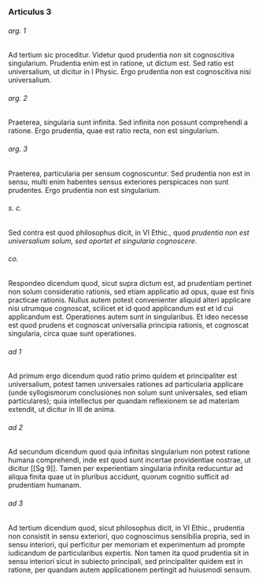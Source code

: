 ### Articulus 3

###### arg. 1
Ad tertium sic proceditur. Videtur quod prudentia non sit cognoscitiva singularium. Prudentia enim est in ratione, ut dictum est. Sed ratio est universalium, ut dicitur in I Physic. Ergo prudentia non est cognoscitiva nisi universalium.

###### arg. 2
Praeterea, singularia sunt infinita. Sed infinita non possunt comprehendi a ratione. Ergo prudentia, quae est ratio recta, non est singularium.

###### arg. 3
Praeterea, particularia per sensum cognoscuntur. Sed prudentia non est in sensu, multi enim habentes sensus exteriores perspicaces non sunt prudentes. Ergo prudentia non est singularium.

###### s. c.
Sed contra est quod philosophus dicit, in VI Ethic., quod *prudentia non est universalium solum, sed oportet et singularia cognoscere*.

###### co.
Respondeo dicendum quod, sicut supra dictum est, ad prudentiam pertinet non solum consideratio rationis, sed etiam applicatio ad opus, quae est finis practicae rationis. Nullus autem potest convenienter aliquid alteri applicare nisi utrumque cognoscat, scilicet et id quod applicandum est et id cui applicandum est. Operationes autem sunt in singularibus. Et ideo necesse est quod prudens et cognoscat universalia principia rationis, et cognoscat singularia, circa quae sunt operationes.

###### ad 1
Ad primum ergo dicendum quod ratio primo quidem et principaliter est universalium, potest tamen universales rationes ad particularia applicare (unde syllogismorum conclusiones non solum sunt universales, sed etiam particulares); quia intellectus per quandam reflexionem se ad materiam extendit, ut dicitur in III de anima.

###### ad 2
Ad secundum dicendum quod quia infinitas singularium non potest ratione humana comprehendi, inde est quod sunt incertae providentiae nostrae, ut dicitur [[Sg 9]]. Tamen per experientiam singularia infinita reducuntur ad aliqua finita quae ut in pluribus accidunt, quorum cognitio sufficit ad prudentiam humanam.

###### ad 3
Ad tertium dicendum quod, sicut philosophus dicit, in VI Ethic., prudentia non consistit in sensu exteriori, quo cognoscimus sensibilia propria, sed in sensu interiori, qui perficitur per memoriam et experimentum ad prompte iudicandum de particularibus expertis. Non tamen ita quod prudentia sit in sensu interiori sicut in subiecto principali, sed principaliter quidem est in ratione, per quandam autem applicationem pertingit ad huiusmodi sensum.

